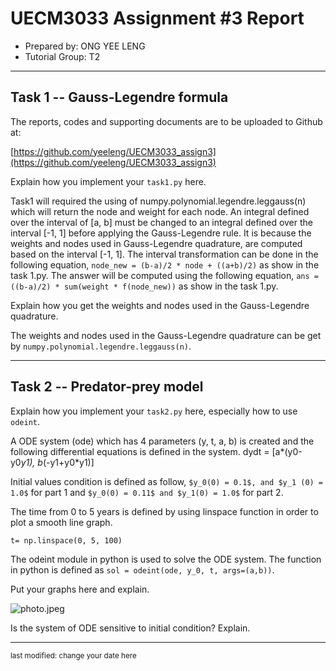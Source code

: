 UECM3033 Assignment #3 Report
========================================================

- Prepared by: ONG YEE LENG
- Tutorial Group: T2

--------------------------------------------------------

## Task 1 --  Gauss-Legendre formula

The reports, codes and supporting documents are to be uploaded to Github at: 

[https://github.com/yeeleng/UECM3033_assign3](https://github.com/yeeleng/UECM3033_assign3)


Explain how you implement your `task1.py` here.

Task1 will required the using of numpy.polynomial.legendre.leggauss(n) which will return the node and weight for each node. 
An integral defined over the interval of [a, b] must be changed to an integral defined over the interval [-1, 1] before applying the Gauss-Legendre rule. 
It is because the weights and nodes used in Gauss-Legendre quadrature, are computed based on the interval [-1, 1].
The interval transformation can be done in the following equation, `node_new = (b-a)/2 * node + ((a+b)/2)` as show in the task 1.py.
The answer will be computed using the following equation, `ans = ((b-a)/2) * sum(weight * f(node_new))` as show in the task 1.py.

Explain how you get the weights and nodes used in the Gauss-Legendre quadrature.

The weights and nodes used in the Gauss-Legendre quadrature can be get by `numpy.polynomial.legendre.leggauss(n)`.

---------------------------------------------------------

## Task 2 -- Predator-prey model

Explain how you implement your `task2.py` here, especially how to use `odeint`.

A ODE system (ode) which has 4 parameters (y, t, a, b) is created and the following differential equations is defined in the system. dydt = [a*(y0-y0*y1), b*(-y1+y0*y1)]

Initial values condition is defined as follow, `$y_0(0) = 0.1$, and $y_1 (0) = 1.0$` for part 1 and `$y_0(0) = 0.11$ and $y_1(0) = 1.0$` for part 2.

The time from 0 to 5 years is defined by using linspace function in order to plot a smooth line graph.

`t= np.linspace(0, 5, 100)`

The odeint module in python is used to solve the ODE system. 
The function in python is defined as `sol = odeint(ode, y_0, t, args=(a,b))`.

Put your graphs here and explain.

![photo.jpeg](photo.jpeg)

Is the system of ODE sensitive to initial condition? Explain.

-----------------------------------

<sup>last modified: change your date here</sup>
